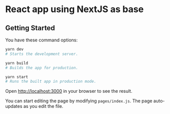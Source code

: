 # React app using NextJS as base

## Getting Started

You have these command options:

```bash
yarn dev
# Starts the development server.

yarn build
# Builds the app for production.

yarn start
# Runs the built app in production mode.
```

Open [http://localhost:3000](http://localhost:3000) in your browser to see the result.

You can start editing the page by modifying `pages/index.js`. The page auto-updates as you edit the file.